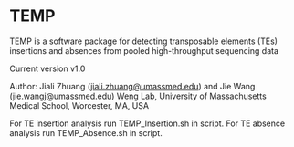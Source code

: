 TEMP
====

TEMP is a software package for detecting transposable elements (TEs)  insertions and absences from pooled high-throughput sequencing data

Current version v1.0

Author: Jiali Zhuang (jiali.zhuang@umassmed.edu) and Jie Wang (jie.wangj@umassmed.edu) Weng Lab, University of Massachusetts Medical School, Worcester, MA, USA

For TE insertion analysis run TEMP_Insertion.sh in script.
For TE absence analysis run TEMP_Absence.sh in script.
